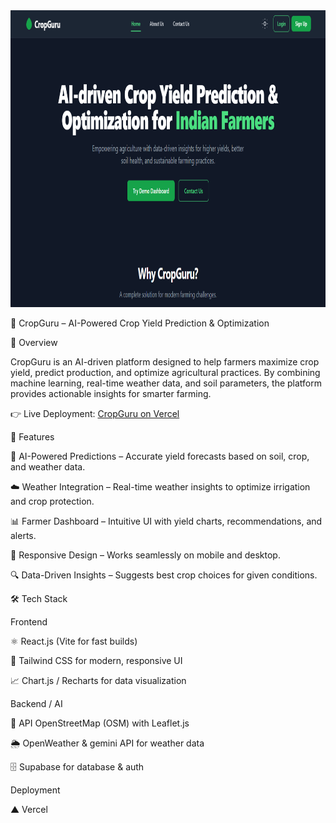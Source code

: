 <div align="center">
<img width="1200" height="475" alt="GHBanner" src="sih.png" />
</div>

🌱 CropGuru – AI-Powered Crop Yield Prediction & Optimization


📌 Overview

CropGuru is an AI-driven platform designed to help farmers maximize crop yield, predict production, and optimize agricultural practices. By combining machine learning, real-time weather data, and soil parameters, the platform provides actionable insights for smarter farming.

👉 Live Deployment: <a href="https://sih-nine-beta.vercel.app/">CropGuru on Vercel</a>

🚀 Features

🌾 AI-Powered Predictions – Accurate yield forecasts based on soil, crop, and weather data.

☁️ Weather Integration – Real-time weather insights to optimize irrigation and crop protection.

📊 Farmer Dashboard – Intuitive UI with yield charts, recommendations, and alerts.

📱 Responsive Design – Works seamlessly on mobile and desktop.

🔍 Data-Driven Insights – Suggests best crop choices for given conditions.

🛠️ Tech Stack

Frontend

⚛️ React.js (Vite for fast builds)

🎨 Tailwind CSS for modern, responsive UI

📈 Chart.js / Recharts for data visualization

Backend / AI

 🔑 API OpenStreetMap (OSM) with Leaflet.js

🌦️ OpenWeather & gemini API for weather data

🗄️ Supabase for database & auth

Deployment

▲ Vercel 
